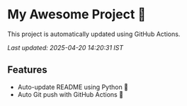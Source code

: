 # My Awesome Project 🚀

This project is automatically updated using GitHub Actions.

_Last updated: 2025-04-20 14:20:31 IST_

## Features
- Auto-update README using Python 🐍
- Auto Git push with GitHub Actions 🤖
